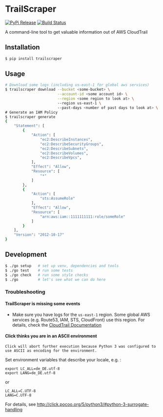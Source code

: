 # TrailScraper

[![PyPi Release](https://img.shields.io/pypi/v/trailscraper.svg)](https://pypi.python.org/pypi/trailscraper)
[![Build Status](https://travis-ci.org/flosell/trailscraper.svg?branch=master)](https://travis-ci.org/flosell/trailscraper)

A command-line tool to get valuable information out of AWS CloudTrail

## Installation

```bash
$ pip install trailscraper
```

## Usage

```bash
# Download some logs (including us-east-1 for global aws services)
$ trailscraper download --bucket <some-bucket> \
                        --account-id <some account id> \
                        --region <some region to look at> \ 
                        --region us-east-1 \ 
                        --past-days <number of past days to look at> \
# Generate an IAM Policy  
$ trailscraper generate
{
    "Statement": [
        {
            "Action": [
                "ec2:DescribeInstances",
                "ec2:DescribeSecurityGroups",
                "ec2:DescribeSubnets",
                "ec2:DescribeVolumes",
                "ec2:DescribeVpcs",
            ],
            "Effect": "Allow",
            "Resource": [
                "*"
            ]
        },
        {
            "Action": [
                "sts:AssumeRole"
            ],
            "Effect": "Allow",
            "Resource": [
                "arn:aws:iam::1111111111:role/someRole"
            ]
        }
    ],
    "Version": "2012-10-17"
} 
```

## Development

```bash
$ ./go setup   # set up venv, dependencies and tools
$ ./go test    # run some tests
$ ./go check   # run some style checks
$ ./go         # let's see what we can do here
```

### Troubleshooting

#### TrailScraper is missing some events

* Make sure you have logs for the `us-east-1` region. Some global AWS services (e.g. Route53, IAM, STS, CloudFront) use this region. For details, check the [CloudTrail Documentation](http://docs.aws.amazon.com/awscloudtrail/latest/userguide/cloudtrail-concepts.html#cloudtrail-concepts-global-service-events)

#### Click thinks you are in an ASCII environment 

`Click will abort further execution because Python 3 was configured to use ASCII as encoding for the environment.`

Set environment variables that describe your locale, e.g. :
```
export LC_ALL=de_DE.utf-8
export LANG=de_DE.utf-8
```
or 
```
LC_ALL=C.UTF-8
LANG=C.UTF-8
```
For details, see http://click.pocoo.org/5/python3/#python-3-surrogate-handling
